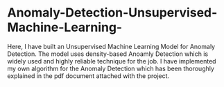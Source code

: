 # Anomaly-Detection-Unsupervised-Machine-Learning-
Here, I have built an Unsupervised Machine Learning Model for Anomaly Detection. The model uses density-based Anoamly Detection which is widely used and highly reliable technique for the job. I have implemented my own algorithm for the Anomaly Detection which has been thoroughly explained in the pdf document attached with the project.
